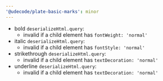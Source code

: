 ```yaml
---
'@udecode/plate-basic-marks': minor
---
```


- bold `deserializeHtml.query`:
  - invalid if a child element has `fontWeight: 'normal'`
- italic `deserializeHtml.query`:
  - invalid if a child element has `fontStyle: 'normal'`
- strikethrough `deserializeHtml.query`:
  - invalid if a child element has `textDecoration: 'normal'`
- underline `deserializeHtml.query`:
  - invalid if a child element has `textDecoration: 'normal'`